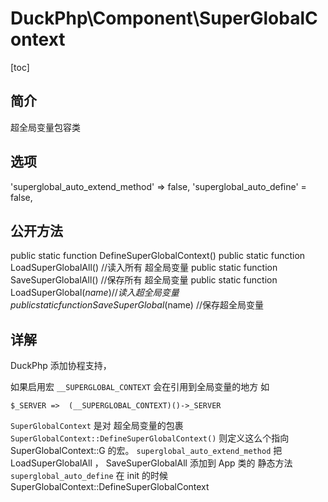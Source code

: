 # DuckPhp\Component\SuperGlobalContext
[toc]
## 简介
 超全局变量包容类
## 选项

'superglobal_auto_extend_method' => false,
'superglobal_auto_define' = false,

## 公开方法


public static function DefineSuperGlobalContext()
public static function LoadSuperGlobalAll() //读入所有 超全局变量
public static function SaveSuperGlobalAll() //保存所有 超全局变量
public static function LoadSuperGlobal($name) //读入超全局变量
public static function SaveSuperGlobal($name) //保存超全局变量

## 详解


DuckPhp 添加协程支持，

如果启用宏 `__SUPERGLOBAL_CONTEXT` 会在引用到全局变量的地方 如

`$_SERVER =>  (__SUPERGLOBAL_CONTEXT)()->_SERVER `

`SuperGlobalContext` 是对 超全局变量的包裹
`SuperGlobalContext::DefineSuperGlobalContext()`  则定义这么个指向 SuperGlobalContext::G 的宏。
`superglobal_auto_extend_method` 把 LoadSuperGlobalAll ， SaveSuperGlobalAll 添加到 App 类的 静态方法
`superglobal_auto_define` 在 init 的时候 SuperGlobalContext::DefineSuperGlobalContext